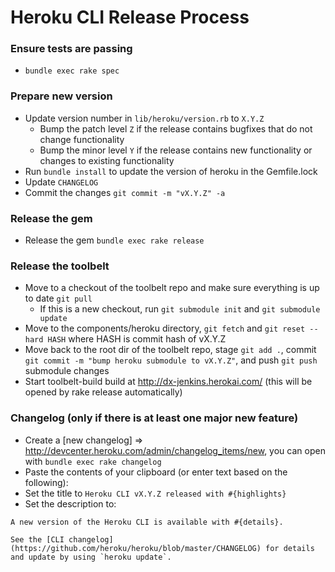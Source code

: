 Heroku CLI Release Process
==========================

### Ensure tests are passing
* `bundle exec rake spec`

### Prepare new version
* Update version number in `lib/heroku/version.rb` to `X.Y.Z`
  * Bump the patch level `Z` if the release contains bugfixes that do not change functionality
  * Bump the minor level `Y` if the release contains new functionality or changes to existing functionality
* Run `bundle install` to update the version of heroku in the Gemfile.lock
* Update `CHANGELOG`
* Commit the changes `git commit -m "vX.Y.Z" -a`

### Release the gem
* Release the gem `bundle exec rake release`

### Release the toolbelt
* Move to a checkout of the toolbelt repo and make sure everything is up to date `git pull`
  - If this is a new checkout, run `git submodule init` and `git submodule update`
* Move to the components/heroku directory, `git fetch` and `git reset --hard HASH` where HASH is commit hash of vX.Y.Z
* Move back to the root dir of the toolbelt repo, stage `git add .`, commit `git commit -m "bump heroku submodule to vX.Y.Z"`, and push `git push` submodule changes
* Start toolbelt-build build at http://dx-jenkins.herokai.com/ (this will be opened by rake release automatically)

### Changelog (only if there is at least one major new feature)
* Create a [new changelog] => http://devcenter.heroku.com/admin/changelog_items/new, you can open with `bundle exec rake changelog`
* Paste the contents of your clipboard (or enter text based on the following):
* Set the title to `Heroku CLI vX.Y.Z released with #{highlights}`
* Set the description to:

<!-- -->

    A new version of the Heroku CLI is available with #{details}.

    See the [CLI changelog](https://github.com/heroku/heroku/blob/master/CHANGELOG) for details and update by using `heroku update`.
